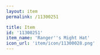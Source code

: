 ```yaml
---
layout: item
permalink: /11300251

title: Item
id: '11300251'
item_name: 'Ranger''s Might Hat'
icon_url: 'item/icon/11300028.png'
---
```

